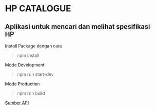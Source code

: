 # HP CATALOGUE

## Aplikasi untuk mencari dan melihat spesifikasi HP

Install Package dengan cara

> npm install

Mode Development

> npm run start-dev

Mode Production

> npm run build

[Sumber API](https://github.com/azharimm/phone-specs-api)
